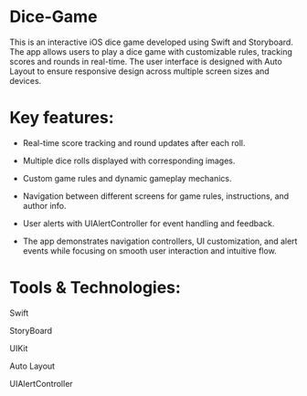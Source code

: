 # Dice-Game
This is an interactive iOS dice game developed using Swift and Storyboard. The app allows users to play a dice game with customizable rules, tracking scores and rounds in real-time. The user interface is designed with Auto Layout to ensure responsive design across multiple screen sizes and devices.

# Key features:

- Real-time score tracking and round updates after each roll.

- Multiple dice rolls displayed with corresponding images.

- Custom game rules and dynamic gameplay mechanics.

- Navigation between different screens for game rules, instructions, and author info.

- User alerts with UIAlertController for event handling and feedback.

- The app demonstrates navigation controllers, UI customization, and alert events while focusing on smooth user interaction and intuitive flow.

# Tools & Technologies:

Swift

StoryBoard

UIKit

Auto Layout

UIAlertController
